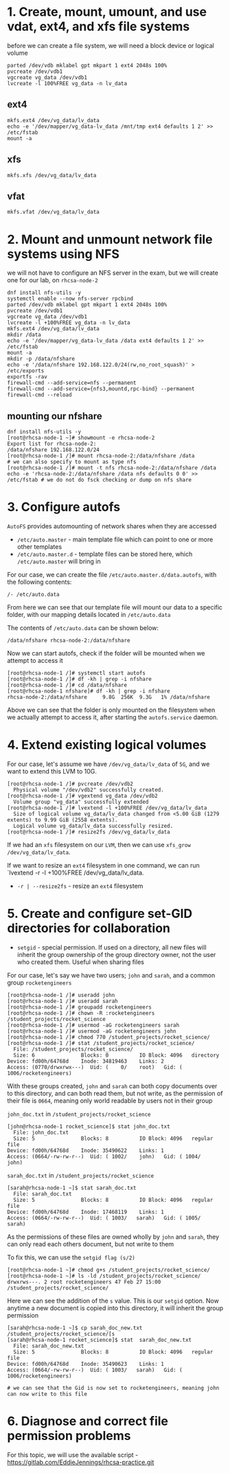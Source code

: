 # 1. Create, mount, umount, and use vdat, ext4, and xfs file systems

before we can create a file system, we will need a block device or logical volume
```
parted /dev/vdb mklabel gpt mkpart 1 ext4 2048s 100%
pvcreate /dev/vdb1
vgcreate vg_data /dev/vdb1
lvcreate -l 100%FREE vg_data -n lv_data
```

## ext4
```
mkfs.ext4 /dev/vg_data/lv_data
echo -e '/dev/mapper/vg_data-lv_data /mnt/tmp ext4 defaults 1 2' >> /etc/fstab
mount -a
```
## xfs
```
mkfs.xfs /dev/vg_data/lv_data
```
## vfat
```
mkfs.vfat /dev/vg_data/lv_data
```

# 2. Mount and unmount network file systems using NFS

we will not have to configure an NFS server in the exam, but we will create one for our lab, on `rhcsa-node-2`
```
dnf install nfs-utils -y
systemctl enable --now nfs-server rpcbind
parted /dev/vdb mklabel gpt mkpart 1 ext4 2048s 100%
pvcreate /dev/vdb1
vgcreate vg_data /dev/vdb1
lvcreate -l +100%FREE vg_data -n lv_data
mkfs.ext4 /dev/vg_data/lv_data
mkdir /data
echo -e '/dev/mapper/vg_data-lv_data /data ext4 defaults 1 2' >> /etc/fstab
mount -a
mkdir -p /data/nfshare
echo -e '/data/nfshare 192.168.122.0/24(rw,no_root_squash)' > /etc/exports
exportfs -rav
firewall-cmd --add-service=nfs --permanent
firewall-cmd --add-service={nfs3,mountd,rpc-bind} --permanent
firewall-cmd --reload
```

## mounting our nfshare
```
dnf install nfs-utils -y
[root@rhcsa-node-1 ~]# showmount -e rhcsa-node-2
Export list for rhcsa-node-2:
/data/nfshare 192.168.122.0/24
[root@rhcsa-node-1 /]# mount rhcsa-node-2:/data/nfshare /data
# we can also specify to mount as type nfs
[root@rhcsa-node-1 /]# mount -t nfs rhcsa-node-2:/data/nfshare /data
echo -e 'rhcsa-node-2:/data/nfshare /data nfs defaults 0 0' >> /etc/fstab # we do not do fsck checking or dump on nfs share

```

# 3. Configure autofs
`AutoFS` provides automounting of network shares when they are accessed
* `/etc/auto.master` - main template file which can point to one or more other templates
* `/etc/auto.master.d` - template files can be stored here, which `/etc/auto.master` will bring in

For our case, we can create the file `/etc/auto.master.d/data.autofs`, with the following contents:
```
/- /etc/auto.data
```
From here we can see that our template file will mount our data to a specific folder, with our mapping details located in `/etc/auto.data`

The contents of `/etc/auto.data` can be shown below:
```
/data/nfshare rhcsa-node-2:/data/nfshare
```

Now we can start autofs, check if the folder will be mounted when we attempt to access it
```
[root@rhcsa-node-1 /]# systemctl start autofs
[root@rhcsa-node-1 /]# df -kh | grep -i nfshare
[root@rhcsa-node-1 /]# cd /data/nfshare
[root@rhcsa-node-1 nfshare]# df -kh | grep -i nfshare
rhcsa-node-2:/data/nfshare     9.8G  256K  9.3G   1% /data/nfshare
```
Above we can see that the folder is only mounted on the filesystem when we actually attempt to access it, after starting the `autofs.service` daemon.

# 4. Extend existing logical volumes
For our case, let's assume we have `/dev/vg_data/lv_data` of `5G`, and we want to extend this LVM to 10G.
```
[root@rhcsa-node-1 /]# pvcreate /dev/vdb2
  Physical volume "/dev/vdb2" successfully created.
[root@rhcsa-node-1 /]# vgextend vg_data /dev/vdb2
  Volume group "vg_data" successfully extended
[root@rhcsa-node-1 /]# lvextend -l +100%FREE /dev/vg_data/lv_data
  Size of logical volume vg_data/lv_data changed from <5.00 GiB (1279 extents) to 9.99 GiB (2558 extents).
  Logical volume vg_data/lv_data successfully resized.
[root@rhcsa-node-1 /]# resize2fs /dev/vg_data/lv_data
```
If we had an `xfs` filesystem on our `LVM`, then we can use `xfs_grow /dev/vg_data/lv_data`.

If we want to resize an `ext4` filesystem in one command, we can run `lvextend -r -l +100%FREE /dev/vg_data/lv_data.
* `-r | --resize2fs` - resize an `ext4` filesystem

# 5. Create and configure set-GID directories for collaboration
* `setgid` - special permission. If used on a directory, all new files will inherit the group ownership of the group directory owner, not the user who created them. Useful when sharing files

For our case, let's say we have two users; `john` and `sarah`, and a common group `rocketengineers`
```
[root@rhcsa-node-1 /]# useradd john
[root@rhcsa-node-1 /]# useradd sarah
[root@rhcsa-node-1 /]# groupadd rocketengineers                                  
[root@rhcsa-node-1 /]# chown -R :rocketengineers /student_projects/rocket_science
[root@rhcsa-node-1 /]# usermod -aG rocketengineers sarah                    
[root@rhcsa-node-1 /]# usermod -aG rocketengineers john     
[root@rhcsa-node-1 /]# chmod 770 /student_projects/rocket_science/          
[root@rhcsa-node-1 /]# stat /student_projects/rocket_science/                    
  File: /student_projects/rocket_science/                                        
  Size: 6               Blocks: 0          IO Block: 4096   directory            
Device: fd00h/64768d    Inode: 34819463    Links: 2                              
Access: (0770/drwxrwx---)  Uid: (    0/    root)   Gid: ( 1006/rocketengineers)  
```
With these groups created, `john` and `sarah` can both copy documents over to this directory, and can both read them, but not write, as the permission of their file is `0664`, meaning only world readable by users not in their group

`john_doc.txt` in `/student_projects/rocket_science`
```
[john@rhcsa-node-1 rocket_science]$ stat john_doc.txt 
  File: john_doc.txt
  Size: 5               Blocks: 8          IO Block: 4096   regular file
Device: fd00h/64768d    Inode: 35490622    Links: 1
Access: (0664/-rw-rw-r--)  Uid: ( 1002/    john)   Gid: ( 1004/    john)
```
`sarah_doc.txt` in `/student_projects/rocket_science`
```
[sarah@rhcsa-node-1 ~]$ stat sarah_doc.txt                              
  File: sarah_doc.txt                                                   
  Size: 5               Blocks: 8          IO Block: 4096   regular file
Device: fd00h/64768d    Inode: 17468119    Links: 1                     
Access: (0664/-rw-rw-r--)  Uid: ( 1003/   sarah)   Gid: ( 1005/   sarah)
```
As the permissions of these files are owned wholly by `john` and `sarah`, they can only read each others document, but not write to them

To fix this, we can use the `setgid flag (s/2)`
```
[root@rhcsa-node-1 ~]# chmod g+s /student_projects/rocket_science/
[root@rhcsa-node-1 ~]# ls -ld /student_projects/rocket_science/
drwxrws---. 2 root rocketengineers 47 Feb 27 15:00 /student_projects/rocket_science/
```
Here we can see the addition of the `s` value. This is our `setgid` option. Now anytime a new document is copied into
this directory, it will inherit the group permission

```
[sarah@rhcsa-node-1 ~]$ cp sarah_doc_new.txt /student_projects/rocket_science/[s
[sarah@rhcsa-node-1 rocket_science]$ stat  sarah_doc_new.txt 
  File: sarah_doc_new.txt
  Size: 5               Blocks: 8          IO Block: 4096   regular file
Device: fd00h/64768d    Inode: 35490623    Links: 1
Access: (0664/-rw-rw-r--)  Uid: ( 1003/   sarah)   Gid: ( 1006/rocketengineers)

# we can see that the Gid is now set to rocketengineers, meaning john can now write to this file
```

# 6. Diagnose and correct file permission problems

For this topic, we will use the available script - https://gitlab.com/EddieJennings/rhcsa-practice.git
